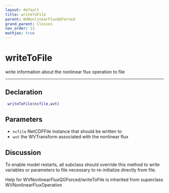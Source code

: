 ```yaml
---
layout: default
title: writeToFile
parent: WVNonlinearFluxQGForced
grand_parent: Classes
nav_order: 13
mathjax: true
---
```


#  writeToFile

write information about the nonlinear flux operation to file


---

## Declaration
```matlab
 writeToFile(ncfile,wvt)
```
## Parameters
+ `ncfile`  NetCDFFile instance that should be written to
+ `wvt`  the WVTransform associated with the nonlinear flux

## Discussion

  To enable model restarts, all subclass should override this
  method to write variables or parameters to file necessary to
  re-initialize directly from file.
 
        
Help for WVNonlinearFluxQGForced/writeToFile is inherited from superclass WVNonlinearFluxOperation
